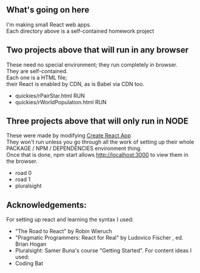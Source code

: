 ## What's going on here
I'm making small React web apps.<br>Each directory above is a self-contained homework project
## Two projects above that will run in any browser
These need no special environment; they run completely in browser.<br>
They are self-contained.<br>
Each one is a HTML file;<br>
their React is enabled by CDN, as is Babel via CDN too.  <br>
* quickies/rPairStar.html RUN
* quickies/rWorldPopulation.html RUN
## Three projects above that will only run in NODE
These were made by modifying [Create React App](https://github.com/facebook/create-react-app)<br>
They won't run unless you go through all the work of setting up their whole PACKAGE / NPM / DEPENDENCIES environment thing.<br>
Once that is done, npm start allows [http://localhost:3000](http://localhost:3000) to view them in the browser.<br>
* road 0
* road 1
* pluralsight


## Acknowledgements:
For setting up react and learning the syntax I used:
* "The Road to React" by Robin Wieruch
* "Pragmatic Programmers: React for Real" by Ludovico Fischer , ed. Brian Hogan
* Pluralsight: Samer Buna's course "Getting Started".
For content ideas I used:
* Coding Bat 

